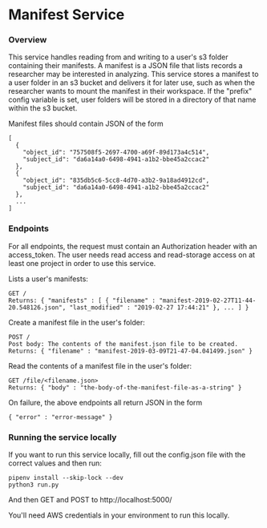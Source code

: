 # Manifest Service
### Overview
This service handles reading from and writing to a user's s3 folder containing their manifests. A manifest is a JSON file that lists records a researcher may be interested in analyzing. This service stores a manifest to a user folder in an s3 bucket and delivers it for later use, such as when the researcher wants to mount the manifest in their workspace. If the "prefix" config variable is set, user folders will be stored in a directory of that name within the s3 bucket.

Manifest files should contain JSON of the form

    [
      {
        "object_id": "757508f5-2697-4700-a69f-89d173a4c514",
        "subject_id": "da6a14a0-6498-4941-a1b2-bbe45a2ccac2"
      },
      {
        "object_id": "835db5c6-5cc8-4d70-a3b2-9a18ad4912cd",
        "subject_id": "da6a14a0-6498-4941-a1b2-bbe45a2ccac2"
      },
      ...
    ]

### Endpoints

For all endpoints, the request must contain an Authorization header with an access_token. The user needs read access and read-storage access
on at least one project in order to use this service.

Lists a user's manifests:

    GET /
    Returns: { "manifests" : [ { "filename" : "manifest-2019-02-27T11-44-20.548126.json", "last_modified" : "2019-02-27 17:44:21" }, ... ] }

Create a manifest file in the user's folder:

    POST /
    Post body: The contents of the manifest.json file to be created.
    Returns: { "filename" : "manifest-2019-03-09T21-47-04.041499.json" }

Read the contents of a manifest file in the user's folder:

    GET /file/<filename.json>
    Returns: { "body" : "the-body-of-the-manifest-file-as-a-string" }

On failure, the above endpoints all return JSON in the form

    { "error" : "error-message" }

### Running the service locally
If you want to run this service locally, fill out the config.json file with the correct values and then run:

    pipenv install --skip-lock --dev
    python3 run.py

And then GET and POST to http://localhost:5000/

You'll need AWS credentials in your environment to run this locally.
